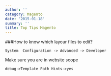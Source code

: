 ```yaml
---
author: ''
category: Magento
date: '2015-01-18'
summary: ''
title: Top Tips Magento
---
```

###How to know which layour files to edit?

`System  Configuration -> Advanced -> Developer`

Make sure you are in website scope

`debug->Template Path Hints->yes`